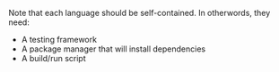 Note that each language should be self-contained.  In otherwords, they need:
- A testing framework
- A package manager that will install dependencies
- A build/run script
